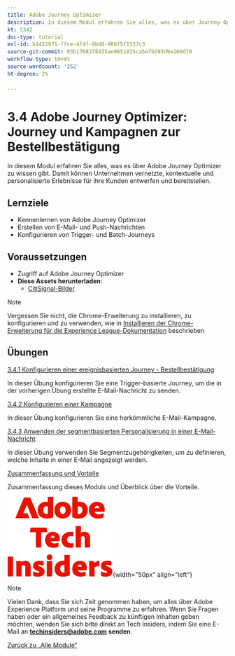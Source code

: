 ```yaml
---
title: Adobe Journey Optimizer
description: In diesem Modul erfahren Sie alles, was es über Journey Optimizer zu wissen gibt. Damit können Unternehmen vernetzte, kontextuelle und personalisierte Erlebnisse für ihre Kunden entwerfen und bereitstellen.
kt: 5342
doc-type: tutorial
exl-id: b1422971-ffce-4f4f-9bd8-986f5f1537c3
source-git-commit: 93b1708278435ae9851835ca5efbd93d9e260d70
workflow-type: tm+mt
source-wordcount: '252'
ht-degree: 2%

---
```


# 3.4 Adobe Journey Optimizer: Journey und Kampagnen zur Bestellbestätigung

In diesem Modul erfahren Sie alles, was es über Adobe Journey Optimizer zu wissen gibt. Damit können Unternehmen vernetzte, kontextuelle und personalisierte Erlebnisse für ihre Kunden entwerfen und bereitstellen.

## Lernziele

- Kennenlernen von Adobe Journey Optimizer
- Erstellen von E-Mail- und Push-Nachrichten
- Konfigurieren von Trigger- und Batch-Journeys

## Voraussetzungen

- Zugriff auf Adobe Journey Optimizer
- **Diese Assets herunterladen**:
   - [CitiSignal-Bilder](./../../../../assets/ajo/CitiSignal-images.zip)

>[!NOTE]
>
>Vergessen Sie nicht, die Chrome-Erweiterung zu installieren, zu konfigurieren und zu verwenden, wie in [Installieren der Chrome-Erweiterung für die Experience League-Dokumentation](../../../getting-started/gettingstarted/ex1.md) beschrieben

## Übungen

[3.4.1 Konfigurieren einer ereignisbasierten Journey - Bestellbestätigung](./ex1.md)

In dieser Übung konfigurieren Sie eine Trigger-basierte Journey, um die in der vorherigen Übung erstellte E-Mail-Nachricht zu senden.

[3.4.2 Konfigurieren einer Kampagne](./ex2.md)

In dieser Übung konfigurieren Sie eine herkömmliche E-Mail-Kampagne.

[3.4.3 Anwenden der segmentbasierten Personalisierung in einer E-Mail-Nachricht](./ex3.md)

In dieser Übung verwenden Sie Segmentzugehörigkeiten, um zu definieren, welche Inhalte in einer E-Mail angezeigt werden.

[Zusammenfassung und Vorteile](./summary.md)

Zusammenfassung dieses Moduls und Überblick über die Vorteile.

![Tech Insiders](./../../../../assets/images/techinsiders.png){width="50px" align="left"}

>[!NOTE]
>
>Vielen Dank, dass Sie sich Zeit genommen haben, um alles über Adobe Experience Platform und seine Programme zu erfahren. Wenn Sie Fragen haben oder ein allgemeines Feedback zu künftigen Inhalten geben möchten, wenden Sie sich bitte direkt an Tech Insiders, indem Sie eine E-Mail an **techinsiders@adobe.com senden**.

[Zurück zu „Alle Module“](./../../../../overview.md)
